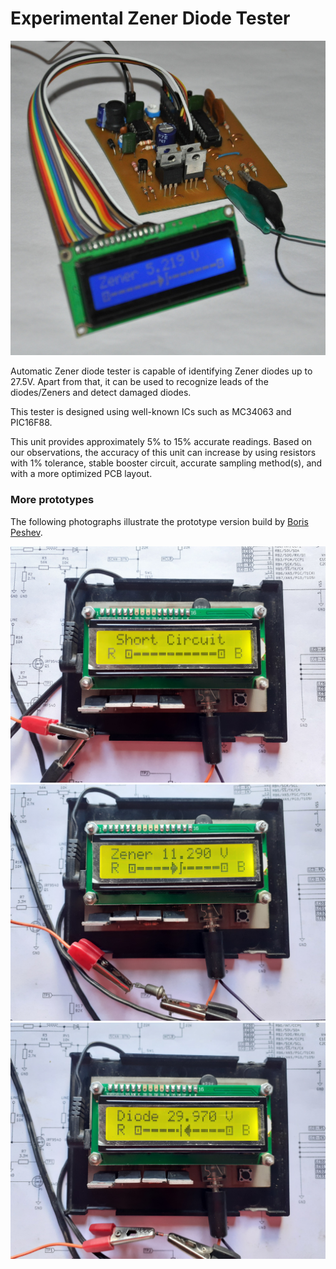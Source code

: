 # Experimental Zener Diode Tester

![Prototype version of Automatic Zener diode tester](https://raw.githubusercontent.com/dilshan/simple-zener-tester/master/resources/zener-tester-prototype1.jpg)

Automatic Zener diode tester is capable of identifying Zener diodes up to 27.5V. Apart from that, it can be used to recognize leads of the diodes/Zeners and detect damaged diodes.

This tester is designed using well-known ICs such as MC34063 and PIC16F88.

This unit provides approximately 5% to 15% accurate readings. Based on our observations, the accuracy of this unit can increase by using resistors with 1% tolerance, stable booster circuit, accurate sampling method(s), and with a more optimized PCB layout.

### More prototypes

The following photographs illustrate the prototype version build by [Boris Peshev](https://github.com/BaiBorko).

![Short circuit detection](https://raw.githubusercontent.com/dilshan/simple-zener-tester/master/resources/zener-tester-pic1.jpg)
![Reading got from vintage zener diode :O](https://raw.githubusercontent.com/dilshan/simple-zener-tester/master/resources/zener-tester-pic2.jpg)
![Reading from the generally available diode](https://raw.githubusercontent.com/dilshan/simple-zener-tester/master/resources/zener-tester-pic3.jpg)

